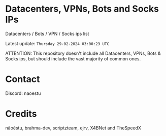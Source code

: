 # Datacenters, VPNs, Bots and Socks IPs
 
Datacenters / Bots / VPN / Socks ips list

Latest update: `Thursday 29-02-2024 03:00:23 UTC` 

ATTENTION: This repository doesn't include all Datacenters, VPNs, Bots & Socks ips, 
but should include the vast majority of common ones.

# Contact
Discord: naoestu

# Credits
nãoéstu, brahma-dev, scriptzteam, ejrv, X4BNet and TheSpeedX
